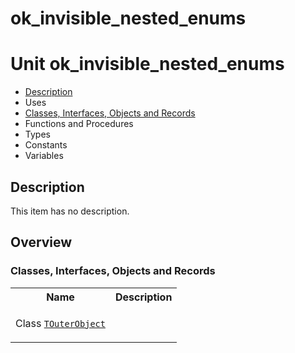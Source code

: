 # ok\_invisible\_nested\_enums


# Unit ok\_invisible\_nested\_enums

- [Description](#PasDoc-Description)
- Uses
- [Classes, Interfaces, Objects and Records](#PasDoc-Classes)
- Functions and Procedures
- Types
- Constants
- Variables

<span id="PasDoc-Description"/>

## Description
This item has no description.

<span id="PasDoc-Uses"/>

## Overview

### Classes, Interfaces, Objects and Records
<span id="PasDoc-Classes"/>


<table>
<tr class="listheader">
<th class="itemname">Name</th>
<th class="itemdesc">Description</th>
</tr>
<tr>

<td>

Class&nbsp;[`TOuterObject`](ok_invisible_nested_enums.TOuterObject.md)
</td>

<td>

&nbsp;
</td>
</tr>
</table>
